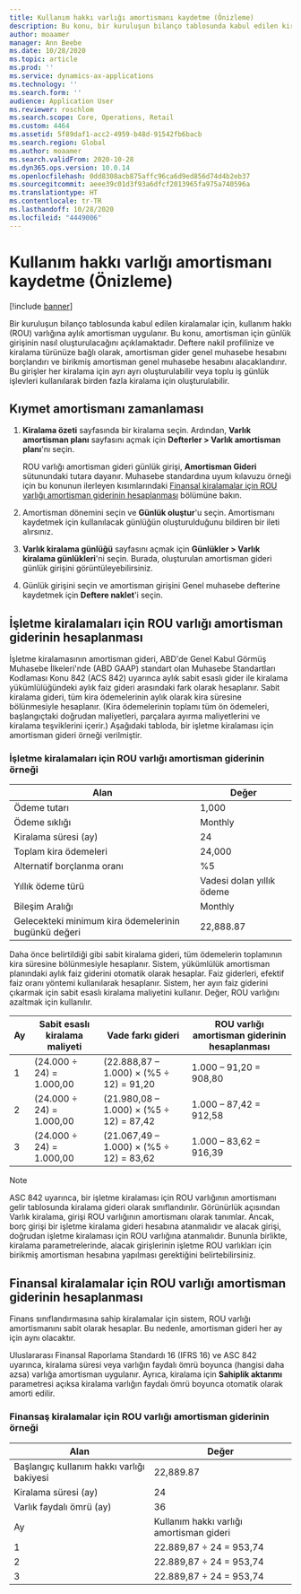```yaml
---
title: Kullanım hakkı varlığı amortismanı kaydetme (Önizleme)
description: Bu konu, bir kuruluşun bilanço tablosunda kabul edilen kiralamalar için gerekli olan amortisman için günlük girişinin nasıl oluşturulacağını açıklar.
author: moaamer
manager: Ann Beebe
ms.date: 10/28/2020
ms.topic: article
ms.prod: ''
ms.service: dynamics-ax-applications
ms.technology: ''
ms.search.form: ''
audience: Application User
ms.reviewer: roschlom
ms.search.scope: Core, Operations, Retail
ms.custom: 4464
ms.assetid: 5f89daf1-acc2-4959-b48d-91542fb6bacb
ms.search.region: Global
ms.author: moaamer
ms.search.validFrom: 2020-10-28
ms.dyn365.ops.version: 10.0.14
ms.openlocfilehash: 0dd8308acb875affc96ca6d9ed856d74d4b2eb37
ms.sourcegitcommit: aeee39c01d3f93a6dfcf2013965fa975a740596a
ms.translationtype: HT
ms.contentlocale: tr-TR
ms.lasthandoff: 10/28/2020
ms.locfileid: "4449006"
---
```

# <a name="record-right-of-use-asset-depreciation-preview"></a>Kullanım hakkı varlığı amortismanı kaydetme (Önizleme)

[!include [banner](../includes/banner.md)]

Bir kuruluşun bilanço tablosunda kabul edilen kiralamalar için, kullanım hakkı (ROU) varlığına aylık amortisman uygulanır. Bu konu, amortisman için günlük girişinin nasıl oluşturulacağını açıklamaktadır. Deftere nakil profilinize ve kiralama türünüze bağlı olarak, amortisman gider genel muhasebe hesabını borçlandırı ve birikmiş amortisman genel muhasebe hesabını alacaklandırır. Bu girişler her kiralama için ayrı ayrı oluşturulabilir veya toplu iş günlük işlevleri kullanılarak birden fazla kiralama için oluşturulabilir.

## <a name="asset-depreciation-schedule"></a>Kıymet amortismanı zamanlaması

1. **Kiralama özeti** sayfasında bir kiralama seçin. Ardından, **Varlık amortisman planı** sayfasını açmak için **Defterler \> Varlık amortisman planı**'nı seçin.

    ROU varlığı amortisman gideri günlük girişi, **Amortisman Gideri** sütunundaki tutara dayanır. Muhasebe standardına uyum kılavuzu örneği için bu konunun ilerleyen kısımlarındaki [Finansal kiralamalar için ROU varlığı amortisman giderinin hesaplanması](#calculation-of-rou-asset-amortization-expense-for-finance-leases) bölümüne bakın.

2. Amortisman dönemini seçin ve **Günlük oluştur**'u seçin. Amortismanı kaydetmek için kullanılacak günlüğün oluşturulduğunu bildiren bir ileti alırsınız.
3. **Varlık kiralama günlüğü** sayfasını açmak için **Günlükler \> Varlık kiralama günlükleri**'ni seçin. Burada, oluşturulan amortisman gideri günlük girişini görüntüleyebilirsiniz.
4. Günlük girişini seçin ve amortisman girişini Genel muhasebe defterine kaydetmek için **Deftere naklet**'i seçin.

## <a name="calculation-of-rou-asset-amortization-expense-for-operating-leases"></a>İşletme kiralamaları için ROU varlığı amortisman giderinin hesaplanması

İşletme kiralamasının amortisman gideri, ABD'de Genel Kabul Görmüş Muhasebe İlkeleri'nde (ABD GAAP) standart olan Muhasebe Standartları Kodlaması Konu 842 (ACS 842) uyarınca aylık sabit esaslı gider ile kiralama yükümlülüğündeki aylık faiz gideri arasındaki fark olarak hesaplanır. Sabit kiralama gideri, tüm kira ödemelerinin aylık olarak kira süresine bölünmesiyle hesaplanır. (Kira ödemelerinin toplamı tüm ön ödemeleri, başlangıçtaki doğrudan maliyetleri, parçalara ayırma maliyetlerini ve kiralama teşviklerini içerir.) Aşağıdaki tabloda, bir işletme kiralaması için amortisman gideri örneği verilmiştir.

### <a name="example-of-rou-asset-amortization-expense-for-operating-leases"></a>İşletme kiralamaları için ROU varlığı amortisman giderinin örneği

| Alan                                          | Değer       |
|------------------------------------------------|-------------|
| Ödeme tutarı                                 | 1,000       |
| Ödeme sıklığı                              | Monthly     |
| Kiralama süresi (ay)                            | 24          |
| Toplam kira ödemeleri                           | 24,000      |
| Alternatif borçlanma oranı                     | %5          |
| Yıllık ödeme türü                                   | Vadesi dolan yıllık ödeme |
| Bileşim Aralığı                           | Monthly     |
| Gelecekteki minimum kira ödemelerinin bugünkü değeri | 22,888.87   |

Daha önce belirtildiği gibi sabit kiralama gideri, tüm ödemelerin toplamının kira süresine bölünmesiyle hesaplanır. Sistem, yükümlülük amortisman planındaki aylık faiz giderini otomatik olarak hesaplar. Faiz giderleri, efektif faiz oranı yöntemi kullanılarak hesaplanır. Sistem, her ayın faiz giderini çıkarmak için sabit esaslı kiralama maliyetini kullanır. Değer, ROU varlığını azaltmak için kullanılır.

| Ay | Sabit esaslı kiralama maliyeti | Vade farkı gideri                        | ROU varlığı amortisman giderinin hesaplanması |
|-------|--------------------------|-----------------------------------------|-----------------------------------------------|
| 1     | (24.000 ÷ 24) = 1.000,00 | (22.888,87 – 1.000) × (%5 ÷ 12) = 91,20 | 1.000 – 91,20 = 908,80                        |
| 2     | (24.000 ÷ 24) = 1.000,00 | (21.980,08 – 1.000) × (%5 ÷ 12) = 87,42 | 1.000 – 87,42 = 912,58                        |
| 3     | (24.000 ÷ 24) = 1.000,00 | (21.067,49 – 1.000) × (%5 ÷ 12) = 83,62 | 1.000 – 83,62 = 916,39                        |

> [!NOTE]
> ASC 842 uyarınca, bir işletme kiralaması için ROU varlığının amortismanı gelir tablosunda kiralama gideri olarak sınıflandırılır. Görünürlük açısından Varlık kiralama, girişi ROU varlığının amortismanı olarak tanımlar. Ancak, borç girişi bir işletme kiralama gideri hesabına atanmalıdır ve alacak girişi, doğrudan işletme kiralaması için ROU varlığına atanmalıdır. Bununla birlikte, kiralama parametrelerinde, alacak girişlerinin işletme ROU varlıkları için birikmiş amortisman hesabına yapılması gerektiğini belirtebilirsiniz.

## <a name="calculation-of-rou-asset-amortization-expense-for-finance-leases"></a>Finansal kiralamalar için ROU varlığı amortisman giderinin hesaplanması

Finans sınıflandırmasına sahip kiralamalar için sistem, ROU varlığı amortismanını sabit olarak hesaplar. Bu nedenle, amortisman gideri her ay için aynı olacaktır.

Uluslararası Finansal Raporlama Standardı 16 (IFRS 16) ve ASC 842 uyarınca, kiralama süresi veya varlığın faydalı ömrü boyunca (hangisi daha azsa) varlığa amortisman uygulanır. Ayrıca, kiralama için **Sahiplik aktarımı** parametresi açıksa kiralama varlığın faydalı ömrü boyunca otomatik olarak amorti edilir.

### <a name="example-of-rou-asset-amortization-expense-for-finance-leases"></a>Finansaş kiralamalar için ROU varlığı amortisman giderinin örneği

| Alan                                | Değer                                   |
|--------------------------------------|-----------------------------------------|
| Başlangıç kullanım hakkı varlığı bakiyesi | 22,889.87                               |
| Kiralama süresi (ay)                  | 24                                      |
| Varlık faydalı ömrü (ay)           | 36                                      |
| Ay                                | Kullanım hakkı varlığı amortisman gideri |
| 1                                    | 22.889,87 ÷ 24 = 953,74                 |
| 2                                    | 22.889,87 ÷ 24 = 953,74                 |
| 3                                    | 22.889,87 ÷ 24 = 953,74                 |
